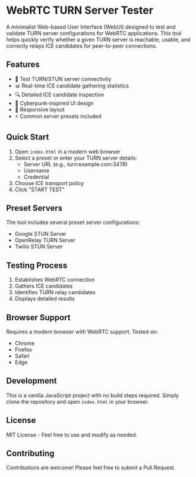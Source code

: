 # WebRTC TURN Server Tester

A minimalist Web-based User Interface (WebUI) designed to test and validate TURN server configurations for WebRTC applications. This tool helps quickly verify whether a given TURN server is reachable, usable, and correctly relays ICE candidates for peer-to-peer connections.

## Features

- 🔄 Test TURN/STUN server connectivity
- 📊 Real-time ICE candidate gathering statistics
- 🔍 Detailed ICE candidate inspection
- 🎨 Cyberpunk-inspired UI design
- 📱 Responsive layout
- ⚡ Common server presets included

## Quick Start

1. Open `index.html` in a modern web browser
2. Select a preset or enter your TURN server details:
   - Server URL (e.g., turn:example.com:3478)
   - Username
   - Credential
3. Choose ICE transport policy
4. Click "START TEST"

## Preset Servers

The tool includes several preset server configurations:
- Google STUN Server
- OpenRelay TURN Server
- Twilio STUN Server

## Testing Process

1. Establishes WebRTC connection
2. Gathers ICE candidates
3. Identifies TURN relay candidates
4. Displays detailed results

## Browser Support

Requires a modern browser with WebRTC support. Tested on:
- Chrome
- Firefox
- Safari
- Edge

## Development

This is a vanilla JavaScript project with no build steps required. Simply clone the repository and open `index.html` in your browser.

## License

MIT License - Feel free to use and modify as needed.

## Contributing

Contributions are welcome! Please feel free to submit a Pull Request.